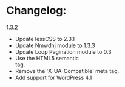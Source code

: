 
Changelog:
================

1.3.2
  - Update lessCSS to 2.3.1
  - Update Nmwdhj module to 1.3.3
  - Update Loop Pagination module to 0.3
  - Use the HTML5 semantic <main> tag.
  - Remove the 'X-UA-Compatible' meta tag.
  - Add support for WordPress 4.1 <title> tag.
  - Load the loop-pagination module by default.
  - Extract Momtaz styles into Momtaz Sample child-theme.
    ...etc

1.3.1
  - Update Nmwdhj module to 1.3.1
  - Update lessCSS language to 2.0.0
  - Update Get The Image module to 1.0.1
  - Update normalize.css library to 3.0.2
  - Simplify and compress the framework styles.
  - Enhance and clean some framework helper functions.
  - Drop support for SuperFish, SuperSubs, LESS Elements, Semantic.gs.
    ...etc

1.3
  - NEW: Introduce the Zones API.
  - NEW: Add support for HTML5 Microdata. 
  - NEW: Introduce more helpers functions.
  - Enhancement: Better directories and templates structure.
  - Enhancement: Update the framework modules, scripts, third-party styles.
    ...etc

1.2.1
  - Fix: PHP Fatal Errors on PHP 5.2
  - Enhancement: Update less.js to 1.6.0
  - Enhancement: Update html5shiv.js to 3.7.0
  - Fix: Style Debug is active when SCRIPT_DEBUG is FALSE.
  - Enhancement: Loosening the context keys for the Home & Front pages.

1.2
  - NEW: Momtaz Layouts Manager.
  - Enhancement: Momtaz Loop Pagination 0.2
  - Enhancement: Better Directory Structure.
  - Enhancement: Re-code the theme-settings page.
  - Enhancement: Remove the buggy 'Supersubs Menu' jQuery plugin.
  - NEW: Add a new action hook `momtaz_init` which load after Momtaz setup.
  - NEW: New public functions: momtaz_is_self_hosted_url(), momtaz_get_supported_core_menus(), momtaz_get_supported_core_sidebars(), momtaz_get_supported_core_scripts() and Momtaz::path().
  - NEW: New theme feature: 'momtaz-core-scripts` which allow the child-theme developers to register the needed-only Momtaz core scripts easily.
...etc

1.1.1
  - Update the sceeenshot image.
  - Update Nmwdhj module to 1.2.1
  - Update Get The Image module to 0.9
  - Fix a PHP notice in `momtaz_load_textdomain_mofile()` function.

1.1
  - Public version.

1.0
  - Private version.
